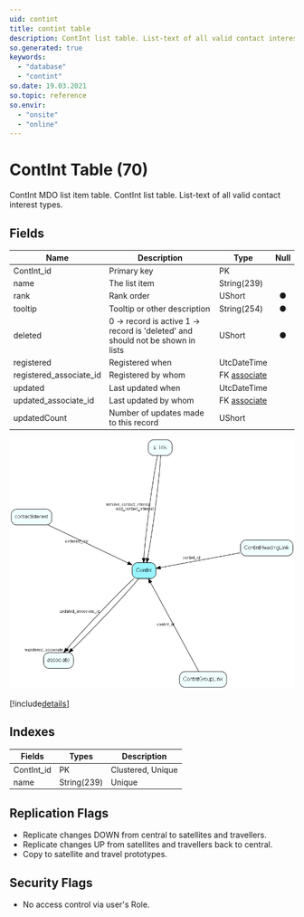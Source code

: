 ```yaml
---
uid: contint
title: contint table
description: ContInt list table. List-text of all valid contact interest types.
so.generated: true
keywords:
  - "database"
  - "contint"
so.date: 19.03.2021
so.topic: reference
so.envir:
  - "onsite"
  - "online"
---
```


# ContInt Table (70)

ContInt MDO list item table.
ContInt list table. List-text of all valid contact interest types.

## Fields

| Name | Description | Type | Null |
|------|-------------|------|:----:|
|ContInt\_id|Primary key|PK| |
|name|The list item|String(239)| |
|rank|Rank order|UShort|&#x25CF;|
|tooltip|Tooltip or other description|String(254)|&#x25CF;|
|deleted|0 -&gt; record is active 1 -&gt; record is &apos;deleted&apos; and should not be shown in lists|UShort|&#x25CF;|
|registered|Registered when|UtcDateTime| |
|registered\_associate\_id|Registered by whom|FK [associate](associate.md)| |
|updated|Last updated when|UtcDateTime| |
|updated\_associate\_id|Last updated by whom|FK [associate](associate.md)| |
|updatedCount|Number of updates made to this record|UShort| |


![ContInt table relationship diagram](media\ContInt.png)

[!include[details](./includes/ContInt.md)]

## Indexes

| Fields | Types | Description |
|--------|-------|-------------|
|ContInt\_id |PK |Clustered, Unique |
|name |String(239) |Unique |

## Replication Flags

* Replicate changes DOWN from central to satellites and travellers.
* Replicate changes UP from satellites and travellers back to central.
* Copy to satellite and travel prototypes.

## Security Flags

* No access control via user's Role.

